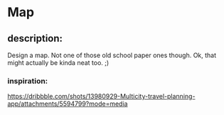 # Map

## description:
 Design a map. Not one of those old school paper ones though. Ok, that might actually be kinda neat too. ;)

### inspiration:

https://dribbble.com/shots/13980929-Multicity-travel-planning-app/attachments/5594799?mode=media